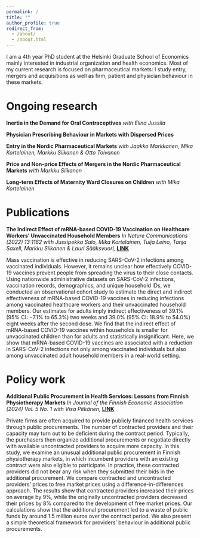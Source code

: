 ```yaml
---
permalink: /
title: ""
author_profile: true
redirect_from: 
  - /about/
  - /about.html
---
```


I am a 4th year PhD student at the Helsinki Graduate School of Economics mainly interested in industrial organization and health economics. Most of my current research is focused on pharmaceutical markets: I study entry, mergers and acquisitions as well as firm, patient and physician behaviour in these markets.


# Ongoing research

**Inertia in the Demand for Oral Contraceptives** *with Elina Jussila*

**Physician Prescribing Behaviour in Markets with Dispersed Prices**

**Entry in the Nordic Pharmaceutical Markets** *with Jaakko Markkanen, Mika Kortelainen, Markku Siikanen & Otto Toivanen*

**Price and Non-price Effects of Mergers in the Nordic Pharmaceutical Markets** *with Markku Siikanen*

**Long-term Effects of Maternity Ward Closures on Children** *with Mika Kortelainen*


# Publications
**The Indirect Effect of mRNA-based COVID-19 Vaccination on Healthcare Workers’ Unvaccinated Household Members**
*In Nature Communications (2022) 13:1162 with Jussipekka Salo, Mika Kortelainen, Tuija Leino, Tanja Saxell, Markku Siikanen & Lauri Sääksvuori,* **[LINK](https://www.nature.com/articles/s41467-022-28825-4)**

Mass vaccination is effective in reducing SARS-CoV-2 infections among vaccinated individuals. However, it remains unclear how effectively COVID-19 vaccines prevent people from spreading the virus to their close contacts. Using nationwide administrative datasets on SARS-CoV-2 infections, vaccination records, demographics, and unique household IDs, we conducted an observational cohort study to estimate the direct and indirect effectiveness of mRNA-based COVID-19 vaccines in reducing infections among vaccinated healthcare workers and their unvaccinated household members. Our estimates for adults imply indirect effectiveness of 39.1% (95% CI: −7.1% to 65.3%) two weeks and 39.0% (95% CI: 18.9% to 54.0%) eight weeks after the second dose. We find that the indirect effect of mRNA-based COVID-19 vaccines within households is smaller for unvaccinated children than for adults and statistically insignificant. Here, we show that mRNA-based COVID-19 vaccines are associated with a reduction in SARS-CoV-2 infections not only among vaccinated individuals but also among unvaccinated adult household members in a real-world setting.


# Policy work
**Additional Public Procurement in Health Services: Lessons from Finnish Physiotherapy Markets**
*In Journal of the Finnish Economic Association (2024) Vol. 5 No. 1 with Visa Pitkänen,* **[LINK](https://journal.fi/jfea/article/view/137938)**

Private firms are often acquired to provide publicly financed health services through public procurements. The number of contracted providers and their capacity may turn out to be deficient during the contract period. Typically, the purchasers then organize additional procurements or negotiate directly with available uncontracted providers to acquire more capacity. In this study, we examine an unusual additional public procurement in Finnish physiotherapy markets, in which incumbent providers with an existing contract were also eligible to participate. In practice, these contracted providers did not bear any risk when they submitted their bids in the additional procurement. We compare contracted and uncontracted providers’ prices to free market prices using a difference-in-differences approach. The results show that contracted providers increased their prices on average by 9%, while the originally uncontracted providers decreased their prices by 8% compared to the development of free market prices. Our calculations show that the additional procurement led to a waste of public funds by around 1.5 million euros over the contract period. We also present a simple theoretical framework for providers’ behaviour in additional public procurements.
